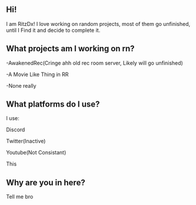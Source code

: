 ## Hi!
I am RitzDx! I love working on random projects, most of them go unfinished, until I Find it and decide to complete it.

## What projects am I working on rn?
-AwakenedRec(Cringe ahh old rec room server, Likely will go unfinished)

-A Movie Like Thing in RR

-None really

## What platforms do I use?

I use:

Discord

Twitter(Inactive)

Youtube(Not Consistant)

This
## Why are you in here?
Tell me bro
